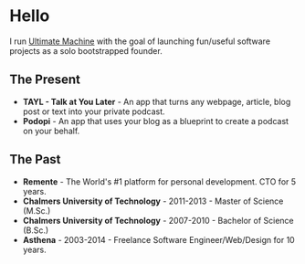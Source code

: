 # Hello

I run [Ultimate Machine](https://ultimatemachine.se/) with the goal of launching fun/useful software projects as a solo bootstrapped founder.

## The Present

- **TAYL - Talk at You Later** - An app that turns any webpage, article, blog post or text into your private podcast.
- **Podopi** - An app that uses your blog as a blueprint to create a podcast on your behalf.

## The Past

- **Remente** - The World's #1 platform for personal development. CTO for 5 years.
- **Chalmers University of Technology** - 2011-2013 - Master of Science (M.Sc.)
- **Chalmers University of Technology** - 2007-2010 - Bachelor of Science (B.Sc.)
- **Asthena** - 2003-2014 - Freelance Software Engineer/Web/Design for 10 years.
